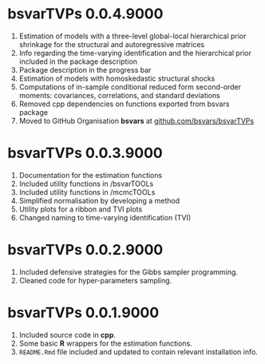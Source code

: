 # bsvarTVPs 0.0.4.9000

1. Estimation of models with a three-level global-local hierarchical prior shrinkage for the structural and autoregressive matrices
2. Info regarding the time-varying identification and the hierarchical prior included in the package description
3. Package description in the progress bar
4. Estimation of models with homoskedastic structural shocks
5. Computations of in-sample conditional reduced form second-order moments: covariances, correlations, and standard deviations
6. Removed cpp dependencies on functions exported from bsvars package
7. Moved to GitHub Organisation **bsvars** at [github.com/bsvars/bsvarTVPs](https://github.com/bsvars/bsvarTVPs)

# bsvarTVPs 0.0.3.9000

1. Documentation for the estimation functions
2. Included utility functions in /bsvarTOOLs
3. Included utility functions in /mcmcTOOLs
4. Simplified normalisation by developing a method
5. Utility plots for a ribbon and TVI plots
6. Changed naming to time-varying identification (TVI)

# bsvarTVPs 0.0.2.9000

1.  Included defensive strategies for the Gibbs sampler programming.
2.  Cleaned code for hyper-parameters sampling.

# bsvarTVPs 0.0.1.9000

1.  Included source code in **cpp**.
2.  Some basic **R** wrappers for the estimation functions.
3.  `README.Rmd` file included and updated to contain relevant installation info.
